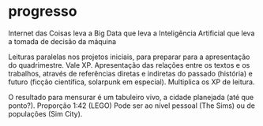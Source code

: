# progresso

Internet das Coisas leva a Big Data que leva a Inteligência Artificial que leva a tomada de decisão da máquina

Leituras paralelas nos projetos iniciais, para preparar para a apresentação do quadrimestre. Vale XP. Apresentação das relações entre os textos e os trabalhos, através de referências diretas e indiretas do passado (história) e futuro (ficção científica, solarpunk em especial). Multiplica os XP de leitura.

O resultado para mensurar é um tabuleiro vivo, a cidade planejada (até que ponto?). Proporção 1:42 (LEGO) Pode ser ao nível pessoal (The Sims) ou de populações (Sim City).
